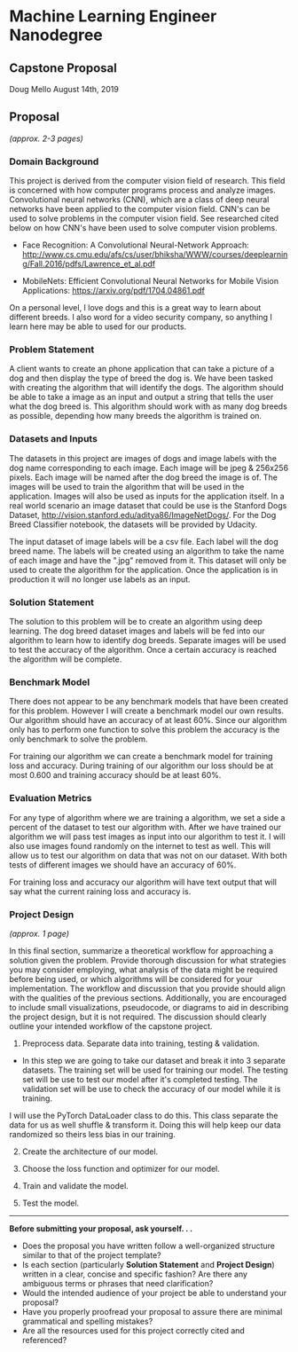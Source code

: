 # Machine Learning Engineer Nanodegree
## Capstone Proposal
Doug Mello
August 14th, 2019

## Proposal
_(approx. 2-3 pages)_

### Domain Background

This project is derived from the computer vision field of research. This field is concerned with how computer programs process and analyze images. Convolutional neural networks (CNN), which are a class of deep neural networks have been applied to the computer vision field. CNN's can be used to solve problems in the computer vision field. See researched cited below on how CNN's have been used to solve computer vision problems.

- Face Recognition: A Convolutional Neural-Network Approach: http://www.cs.cmu.edu/afs/cs/user/bhiksha/WWW/courses/deeplearning/Fall.2016/pdfs/Lawrence_et_al.pdf

- MobileNets: Efficient Convolutional Neural Networks for Mobile Vision Applications: https://arxiv.org/pdf/1704.04861.pdf

On a personal level, I love dogs and this is a great way to learn about different breeds. I also word for a video security company, so anything I learn here may be able to used for our products.

### Problem Statement

A client wants to create an phone application that can take a picture of a dog and then display the type of breed the dog is. We have been tasked with creating the algorithm that will identify the dogs. The algorithm should be able to take a image as an input and output a string that tells the user what the dog breed is. This algorithm should work with as many dog breeds as possible, depending how many breeds the algorithm is trained on.

### Datasets and Inputs

The datasets in this project are images of dogs and image labels with the dog name corresponding to each image. Each image will be jpeg & 256x256 pixels. Each image will be named after the dog breed the image is of. The images will be used to train the algorithm that will be used in the application. Images will also be used as inputs for the application itself. In a real world scenario an image dataset that could be use is the Stanford Dogs Dataset, http://vision.stanford.edu/aditya86/ImageNetDogs/. For the Dog Breed Classifier notebook, the datasets will be provided by Udacity.

The input dataset of image labels will be a csv file. Each label will the dog breed name. The labels will be created using an algorithm to take the name of each image and have the ".jpg" removed from it. This dataset will only be used to create the algorithm for the application. Once the application is in production it will no longer use labels as an input.

### Solution Statement

The solution to this problem will be to create an algorithm using deep learning. The dog breed dataset images and labels will be fed into our algorithm to learn how to identify dog breeds. Separate images will be used to test the accuracy of the algorithm. Once a certain accuracy is reached the algorithm will be complete.

### Benchmark Model

There does not appear to be any benchmark models that have been created for this problem. However I will create a benchmark model our own results. Our algorithm should have an accuracy of at least 60%. Since our algorithm only has to perform one function to solve this problem the accuracy is the only benchmark to solve the problem.

For training our algorithm we can create a benchmark model for training loss and accuracy. During training of our algorithm our loss should be at most 0.600 and training accuracy should be at least 60%.

### Evaluation Metrics

For any type of algorithm where we are training a algorithm, we set a side a percent of the dataset to test our algorithm with. After we have trained our algorithm we will pass test images as input into our algorithm to test it. I will also use images found randomly on the internet to test as well. This will allow us to test our algorithm on data that was not on our dataset. With both tests of different images we should have an accuracy of 60%.

For training loss and accuracy our algorithm will have text output that will say what the current raining loss and accuracy is.

### Project Design
_(approx. 1 page)_

In this final section, summarize a theoretical workflow for approaching a solution given the problem. Provide thorough discussion for what strategies you may consider employing, what analysis of the data might be required before being used, or which algorithms will be considered for your implementation. The workflow and discussion that you provide should align with the qualities of the previous sections. Additionally, you are encouraged to include small visualizations, pseudocode, or diagrams to aid in describing the project design, but it is not required. The discussion should clearly outline your intended workflow of the capstone project.

1. Preprocess data. Separate data into training, testing & validation.
 - In this step we are going to take our dataset and break it into 3 separate datasets. The training set will be used for training our model. The testing set will be use to test our model after it's completed testing. The validation set will be use to check the accuracy of our model while it is training.

 I will use the PyTorch DataLoader class to do this. This class separate the data for us as well shuffle & transform it. Doing this will help keep our data randomized so theirs less bias in our training.

2. Create the architecture of our model.

3. Choose the loss function and optimizer for our model.

4. Train and validate the model.

5. Test the model.

-----------

**Before submitting your proposal, ask yourself. . .**

- Does the proposal you have written follow a well-organized structure similar to that of the project template?
- Is each section (particularly **Solution Statement** and **Project Design**) written in a clear, concise and specific fashion? Are there any ambiguous terms or phrases that need clarification?
- Would the intended audience of your project be able to understand your proposal?
- Have you properly proofread your proposal to assure there are minimal grammatical and spelling mistakes?
- Are all the resources used for this project correctly cited and referenced?
